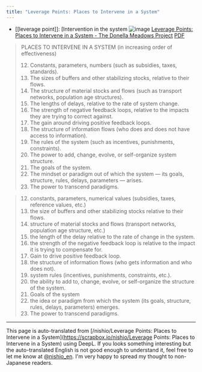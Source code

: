 ```yaml
---
title: "Leverage Points: Places to Intervene in a System"
---
```


- [[leverage point]]: [Intervention in the system
![image](https://gyazo.com/649bb83f023c312b1e93f6dce7e17b47/thumb/1000)
[Leverage Points: Places to Intervene in a System - The Donella Meadows Project](https://donellameadows.org/archives/leverage-points-places-to-intervene-in-a-system/) [PDF](https://donellameadows.org/wp-content/userfiles/Leverage_Points.pdf)
> PLACES TO INTERVENE IN A SYSTEM
>  (in increasing order of effectiveness)
>
>  12. Constants, parameters, numbers (such as subsidies, taxes, standards).
>  11. The sizes of buffers and other stabilizing stocks, relative to their flows.
>  10. The structure of material stocks and flows (such as transport networks, population age structures).
>  9. The lengths of delays, relative to the rate of system change.
>  8. The strength of negative feedback loops, relative to the impacts they are trying to correct against.
>  7. The gain around driving positive feedback loops.
>  6. The structure of information flows (who does and does not have access to information).
>  5. The rules of the system (such as incentives, punishments, constraints).
>  4. The power to add, change, evolve, or self-organize system structure.
>  3. The goals of the system.
>  2. The mindset or paradigm out of which the system — its goals, structure, rules, delays, parameters — arises.
>  1. The power to transcend paradigms.

>  12. constants, parameters, numerical values (subsidies, taxes, reference values, etc.)
>  11. the size of buffers and other stabilizing stocks relative to their flows.
>  10. structure of material stocks and flows (transport networks, population age structure, etc.)
>  9. the length of the delay relative to the rate of change in the system.
>  8. the strength of the negative feedback loop is relative to the impact it is trying to compensate for.
>  7. Gain to drive positive feedback loop.
>  6. the structure of information flows (who gets information and who does not).
>  5. system rules (incentives, punishments, constraints, etc.).
>  4. the ability to add to, change, evolve, or self-organize the structure of the system.
>  3. Goals of the system
>  2. the idea or paradigm from which the system (its goals, structure, rules, delays, parameters) emerges.
>  1. The power to transcend paradigms.

---
This page is auto-translated from [/nishio/Leverage Points: Places to Intervene in a System](https://scrapbox.io/nishio/Leverage Points: Places to Intervene in a System) using DeepL. If you looks something interesting but the auto-translated English is not good enough to understand it, feel free to let me know at [@nishio_en](https://twitter.com/nishio_en). I'm very happy to spread my thought to non-Japanese readers.